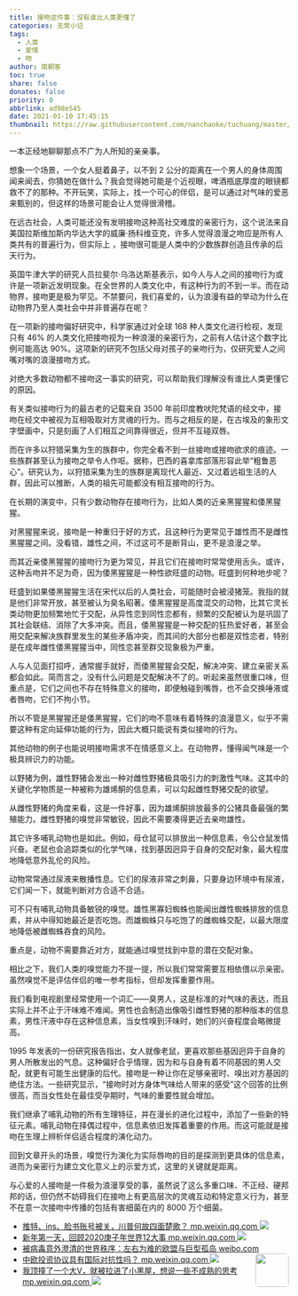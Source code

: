 ```yaml
---
title: 接吻这件事：没有谁比人类更懂了
categories: 无常小记
tags:
  - 人类
  - 爱情
  - 吻
author: 南朝客
toc: true
share: false
donates: false
priority: 0
abbrlink: ad98e545
date: 2021-01-10 17:45:15
thumbnail: https://raw.githubusercontent.com/nanchaoke/tuchuang/master/jiewenzhejian.jpg
---
```


<div class="description">一本正经地聊聊那点不广为人所知的亲亲事。</div>

<!-- more -->

想象一个场景，一个女人挺着鼻子，以不到 2 公分的距离在一个男人的身体周围闻来闻去，你猜她在做什么？我会觉得她可能是个近视眼，啤酒瓶底厚度的眼镜都救不了的那种。不开玩笑，实际上，找一个可心的伴侣，是可以通过对气味的爱恶来甄别的，但这样的场景可能会让人觉得很滑稽。



在远古社会，人类可能还没有发明接吻这种高社交难度的亲密行为，这个说法来自美国拉斯维加斯内华达大学的威廉·扬科维亚克，许多人觉得浪漫之吻应是所有人类共有的普遍行为，但实际上 ，接吻很可能是人类中的少数族群创造且传承的后天行为。



英国牛津大学的研究人员拉斐尔·乌洛达斯基表示，如今人与人之间的接吻行为或许是一项新近发明现象。在全世界的人类文化中，有这种行为的不到一半。而在动物界，接吻更是极为罕见。不禁要问，我们喜爱的，认为浪漫有益的举动为什么在动物界乃至人类社会中并非普遍存在呢？



在一项新的接吻偏好研究中，科学家通过对全球 168 种人类文化进行检视，发现只有 46% 的人类文化把接吻视为一种浪漫的亲密行为，之前有人估计这个数字比例可能高达 90%。这项新的研究不包括父母对孩子的亲吻行为，仅研究爱人之间嘴对嘴的浪漫接吻方式。



对绝大多数动物都不接吻这一事实的研究，可以帮助我们理解没有谁比人类更懂它的原因。



有关类似接吻行为的最古老的记载来自 3500 年前印度教吠陀梵语的经文中，接吻在经文中被视为互相吸取对方灵魂的行为。而与之相反的是，在古埃及的象形文字壁画中，只是刻画了人们相互之间靠得很近，但并不互碰双唇。



而在许多以狩猎采集为生的族群中，你完全看不到一丝接吻或接吻欲求的痕迹。一些族群甚至认为接吻之举令人作呕。据称，巴西的喜拿库部落形容此举“粗鲁恶心”。研究认为，以狩猎采集为生的族群是离现代人最近、又过着远祖生活的人群，因此可以推断，人类的祖先可能都没有相互接吻的行为。



在长期的演变中，只有少数动物存在接吻行为，比如人类的近亲黑猩猩和倭黑猩猩。



对黑猩猩来说，接吻是一种重归于好的方式，且这种行为更常见于雄性而不是雌性黑猩猩之间。没看错，雄性之间，不过这可不是断背山，更不是浪漫之举。



而其近亲倭黑猩猩的接吻行为更为常见，并且它们在接吻时常常使用舌头。或许，这种舌吻并不足为奇，因为倭黑猩猩是一种性欲旺盛的动物。旺盛到何种地步呢？



旺盛到如果倭黑猩猩生活在宋代以后的人类社会，可能随时会被浸猪笼。我指的就是他们非常开放，甚至被认为臭名昭著。倭黑猩猩是高度混交的动物，比其它灵长类动物更加频繁地忙于交配，从异性恋到同性恋都有，频繁的交配被认为是巩固了其社会联结、消除了大多冲突。而且，倭黑猩猩是一种交配的狂热爱好者，甚至会用交配来解决族群里发生的某些矛盾冲突，而其间的大部分也都是双性恋者，特别是在成年雌性倭黑猩猩当中，同性恋甚至群交现象极为严重。



人与人见面打招呼，通常握手就好，而倭黑猩猩会交配，解决冲突、建立亲密关系都会如此。简而言之，没有什么问题是交配解决不了的。听起来虽然很重口味，但重点是，它们之间也不存在特殊意义的接吻，即便触碰到嘴唇，也不会交换唾液或者唇吻，它们不拘小节。



所以不管是黑猩猩还是倭黑猩猩，它们的吻不意味有着特殊的浪漫意义，似乎不需要这种有定向延伸功能的行为，因此大概只能说有类似接吻的行为。



其他动物的例子也能说明接吻需求不在情感意义上。在动物界，懂得闻气味是一个极具辨识力的功能。



以野猪为例，雄性野猪会发出一种对雌性野猪极具吸引力的刺激性气味。这其中的关键化学物质是一种被称为雄烯酮的信息素，可以勾起雌性野猪交配的欲望。



从雌性野猪的角度来看，这是一件好事，因为雄烯酮排放最多的公猪具备最强的繁殖能力。雌性野猪的嗅觉非常敏锐，因此不需要凑得更近去亲吻雄性。



其它许多哺乳动物也是如此。例如，母仓鼠可以排放出一种信息素，令公仓鼠发情兴奋。老鼠也会追踪类似的化学气味，找到基因迥异于自身的交配对象，最大程度地降低意外乱伦的风险。



动物常常通过尿液来散播性息。它们的尿液非常之刺鼻，只要身边环境中有尿液，它们闻一下，就能判断对方合适不合适。



可不只有哺乳动物具备敏锐的嗅觉。雄性黑寡妇蜘蛛也能闻出雌性蜘蛛排放的信息素，并从中得知她最近是否吃饱。而雄蜘蛛只与吃饱了的雌蜘蛛交配，以最大限度地降低被雌蜘蛛吞食的风险。



重点是，动物不需要靠近对方，就能通过嗅觉找到中意的潜在交配对象。



相比之下，我们人类的嗅觉能力不提一提，所以我们常常需要互相依偎以示亲密。虽然嗅觉不是评估伴侣的唯一参考指标，但却发挥重要作用。



我们看到电视剧里经常使用一个词汇——臭男人，这是标准的对气味的表达，而且实际上并不止于汗味难不难闻。男性也会制造出像吸引雌性野猪的那种版本的信息素，男性汗液中存在这种信息素，当女性嗅到汗味时，她们的兴奋程度会略微提高。



1995 年发表的一份研究报告指出，女人就像老鼠，更喜欢那些基因迥异于自身的男人所散发出的气息。这种偏好合乎情理，因为和与自身有着不同基因的男人交配，就更有可能生出健康的后代。接吻是一种让你在足够亲密时、嗅出对方基因的绝佳方法。一些研究显示，“接吻时对方身体气味给人带来的感受”这个回答的比例很高，而当女性处在最佳受孕期时，气味的重要性就会增加。



我们继承了哺乳动物的所有生理特征，并在漫长的进化过程中，添加了一些新的特征元素。哺乳动物在择偶过程中，信息素依旧发挥着重要的作用。而这可能就是接吻在生理上辨析伴侣适合程度的演化动力。



回到文章开头的场景，嗅觉行为演化为实际唇吻的目的是探测到更具体的信息素，进而为亲密行为建立文化意义上的示爱方式，这里的关键就是距离。



与心爱的人接吻是一件极为浪漫享受的事，虽然说了这么多重口味、不正经、硬邦邦的话，但仍然不妨碍我们在接吻上有更高层次的灵魂互动和特定意义行为，甚至不在意一次接吻中传播的包括有害细菌在内的 8000 万个细菌。



<div class="recommend-list">
	<ul>
        <li>
			<a href="https://mp.weixin.qq.com/s?__biz=MzIzNDE5MTQ4Mw==&mid=2655637975&idx=1&sn=0b2db48571732cdf21e893d2ab410ff9&chksm=f3475ec3c430d7d5fccce6ea4d23458244a08fa87ff16281e8e61657dc03eba292225a1b2672&token=189716472&lang=zh_CN#rd" target="_blank">
				<span>推特、ins、脸书账号被关，川普何故四面楚歌？</span>
				<span>mp.weixin.qq.com</span>
			</a>
			<img src="https://raw.githubusercontent.com/nanchaoke/tuchuang/master/twitterins.jpg"/>
		</li>
        <li>
			<a href="https://mp.weixin.qq.com/s?__biz=MzIzNDE5MTQ4Mw==&mid=2655637575&idx=1&sn=288fe2e824db1966b7b47b6b986abebd&chksm=f3475f53c430d6450851585a3f6ffa2acb1993b126c9cdba5edeb02e4359700696448b0f825b&token=1565060228&lang=zh_CN#rd" target="_blank">
				<span>新年第一天，回顾2020庚子年世界12大事</span>
				<span>mp.weixin.qq.com</span>
			</a>
			<img src="https://raw.githubusercontent.com/nanchaoke/tuchuang/master/xinniandiyi.jpg"/>
		</li>
        <li>
			<a href="https://weibo.com/ttarticle/p/show?id=2309404588270804664326" target="_blank">
				<span>被病毒意外澄清的世界秩序：左右为难的欧盟与巨型孤岛</span>
				<span>weibo.com</span>
			</a>
            <img style="max-width: 24%; height: 60px; border-radius: 6px; float: right;" src="https://upload.godread.cn/blog/beibingduyi.jpg"/>
		</li>
        <li>
			<a href="https://mp.weixin.qq.com/s?__biz=MzIzNDE5MTQ4Mw==&mid=2655637799&idx=1&sn=3c9186a8dc211c804d1a1247f5df06d0&chksm=f3475e33c430d725c8b467fb757fe476e7922fd677af63d3caa661edbfb1818dd70d050417de&token=2002906440&lang=zh_CN#rd" target="_blank">
				<span>中欧投资协议具有国际对抗性吗？</span>
				<span>mp.weixin.qq.com</span>
			</a>
			<img src="https://raw.githubusercontent.com/nanchaoke/tuchuang/master/zhongoutouzi.jpg"/>
		</li>
        <li>
			<a href="https://mp.weixin.qq.com/s?__biz=MzIzNDE5MTQ4Mw==&mid=2655637679&idx=1&sn=f5aefe6d28886e763b4b8faa40162ee7&chksm=f3475fbbc430d6adf6b2921b01d8336736de546ecb5fb4c38f18e8d9e6407787adbf58b1602b&token=1456400513&lang=zh_CN#rd" target="_blank">
				<span>我顶撞了一个大V，就被拉进了小黑屋，想说一些不成熟的思考</span>
				<span>mp.weixin.qq.com</span>
			</a>
			<img src="https://raw.githubusercontent.com/nanchaoke/tuchuang/master/wodingzhuangle.jpg"/> 
		</li>
	</ul>
</div>